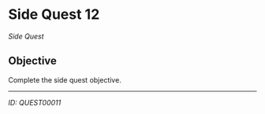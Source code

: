 # Side Quest 12

*Side Quest*

## Objective
Complete the side quest objective.

---
*ID: QUEST00011*